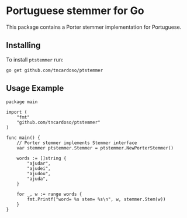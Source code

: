 Portuguese stemmer for Go
=======================

This package contains a Porter stemmer implementation for Portuguese.

Installing
----------

To install `ptstemmer` run:

    go get github.com/tncardoso/ptstemmer

Usage Example
--------------

    package main

    import (
        "fmt"
        "github.com/tncardoso/ptstemmer"
    )

    func main() {
        // Porter stemmer implements Stemmer interface
        var stemmer ptstemmer.Stemmer = ptstemmer.NewPorterStemmer()

        words := []string {
            "ajudar",
            "ajudei",
            "ajudou",
            "ajuda",
        }   

        for _, w := range words {
            fmt.Printf("word= %s stem= %s\n", w, stemmer.Stem(w))
        }   
    }

